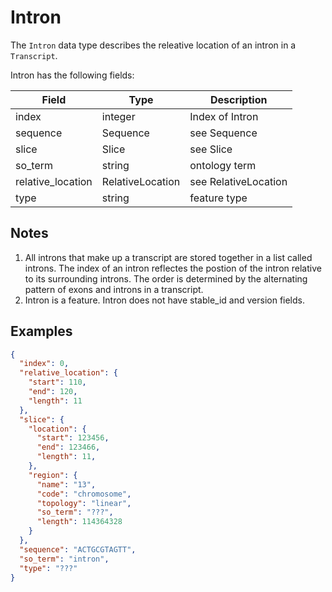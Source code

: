 # Intron

The `Intron` data type describes the releative location of an intron in a `Transcript`.

Intron has the following fields:

| Field             | Type             | Description |
|-------------------|------------------|-------------|
| index             | integer          | Index of Intron
| sequence          | Sequence         | see Sequence
| slice             | Slice            | see Slice
| so_term           | string           | ontology term
| relative_location | RelativeLocation | see RelativeLocation
| type              | string           | feature type

## Notes
1. All introns that make up a transcript are stored together in a list called introns. The index of an intron reflectes the postion of the intron relative to its surrounding introns. The order is determined by the alternating pattern of exons and introns in a transcript.
2. Intron is a feature. Intron does not have stable_id and version fields.

## Examples
```json
{
  "index": 0,
  "relative_location": {
    "start": 110,
    "end": 120,
    "length": 11
  },
  "slice": {
    "location": {
      "start": 123456,
      "end": 123466,
      "length": 11,
    },
    "region": {
      "name": "13",
      "code": "chromosome",
      "topology": "linear",
      "so_term": "???",
      "length": 114364328
    }
  },
  "sequence": "ACTGCGTAGTT",
  "so_term": "intron",
  "type": "???"
}
```
